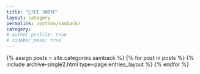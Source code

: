 ```yaml
---
title: "🌴기초 300제"
layout: category
permalink: /python/samback/
category: 
# author_profile: true
# sidebar_main: true  
---
```


{% assign posts = site.categories.samback %}
{% for post in posts %} {% include archive-single2.html type=page.entries_layout %} {% endfor %}
